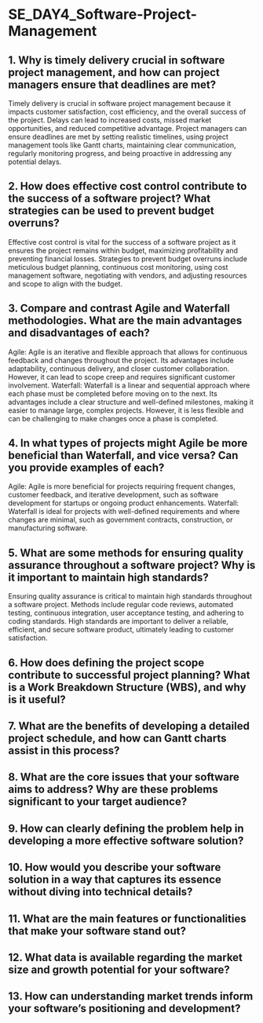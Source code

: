 # SE_DAY4_Software-Project-Management
## 1. Why is timely delivery crucial in software project management, and how can project managers ensure that deadlines are met?
Timely delivery is crucial in software project management because it impacts customer satisfaction, cost efficiency, and the overall success of the project. Delays can lead to increased costs, missed market opportunities, and reduced competitive advantage. Project managers can ensure deadlines are met by setting realistic timelines, using project management tools like Gantt charts, maintaining clear communication, regularly monitoring progress, and being proactive in addressing any potential delays.

## 2. How does effective cost control contribute to the success of a software project? What strategies can be used to prevent budget overruns?
Effective cost control is vital for the success of a software project as it ensures the project remains within budget, maximizing profitability and preventing financial losses. Strategies to prevent budget overruns include meticulous budget planning, continuous cost monitoring, using cost management software, negotiating with vendors, and adjusting resources and scope to align with the budget.

## 3. Compare and contrast Agile and Waterfall methodologies. What are the main advantages and disadvantages of each?
Agile: Agile is an iterative and flexible approach that allows for continuous feedback and changes throughout the project. Its advantages include adaptability, continuous delivery, and closer customer collaboration. However, it can lead to scope creep and requires significant customer involvement.
Waterfall: Waterfall is a linear and sequential approach where each phase must be completed before moving on to the next. Its advantages include a clear structure and well-defined milestones, making it easier to manage large, complex projects. However, it is less flexible and can be challenging to make changes once a phase is completed.

## 4. In what types of projects might Agile be more beneficial than Waterfall, and vice versa? Can you provide examples of each?
Agile: Agile is more beneficial for projects requiring frequent changes, customer feedback, and iterative development, such as software development for startups or ongoing product enhancements.
Waterfall: Waterfall is ideal for projects with well-defined requirements and where changes are minimal, such as government contracts, construction, or manufacturing software.

## 5. What are some methods for ensuring quality assurance throughout a software project? Why is it important to maintain high standards?
Ensuring quality assurance is critical to maintain high standards throughout a software project. Methods include regular code reviews, automated testing, continuous integration, user acceptance testing, and adhering to coding standards. High standards are important to deliver a reliable, efficient, and secure software product, ultimately leading to customer satisfaction.

## 6. How does defining the project scope contribute to successful project planning? What is a Work Breakdown Structure (WBS), and why is it useful?
## 7. What are the benefits of developing a detailed project schedule, and how can Gantt charts assist in this process?
## 8. What are the core issues that your software aims to address? Why are these problems significant to your target audience?
## 9. How can clearly defining the problem help in developing a more effective software solution?
## 10. How would you describe your software solution in a way that captures its essence without diving into technical details?
## 11. What are the main features or functionalities that make your software stand out?
## 12. What data is available regarding the market size and growth potential for your software?
## 13. How can understanding market trends inform your software’s positioning and development?
